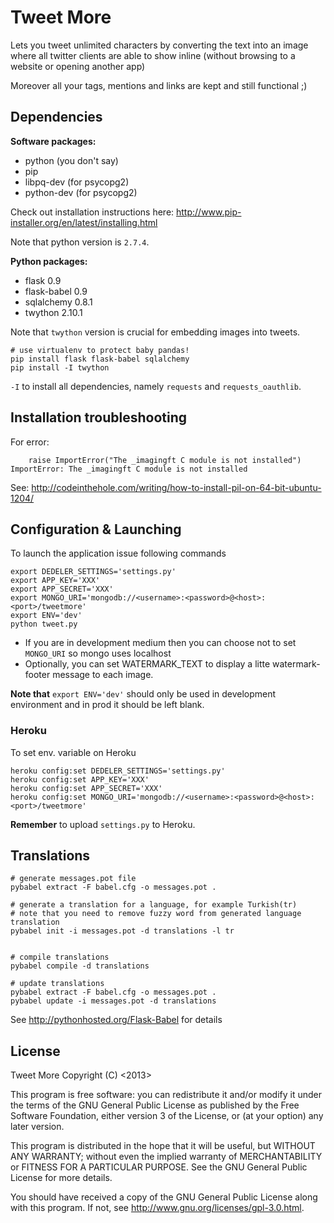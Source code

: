 Tweet More
==========

Lets you tweet unlimited characters by converting the text into an image where all twitter clients are able to show inline (without browsing to a website or opening another app)

Moreover all your tags, mentions and links are kept and still functional ;)

Dependencies
------------

**Software packages:**

* python (you don't say)
* pip
* libpq-dev (for psycopg2)
* python-dev (for psycopg2)

Check out installation instructions here: http://www.pip-installer.org/en/latest/installing.html

Note that python version is `2.7.4`.

**Python packages:**

* flask 0.9
* flask-babel 0.9
* sqlalchemy 0.8.1
* twython 2.10.1

Note that `twython` version is crucial for embedding images into tweets. 

```
# use virtualenv to protect baby pandas!
pip install flask flask-babel sqlalchemy
pip install -I twython
```

`-I` to install all dependencies, namely `requests` and `requests_oauthlib`.

Installation troubleshooting
----------------------------

For error:

        raise ImportError("The _imagingft C module is not installed")
    ImportError: The _imagingft C module is not installed

See: http://codeinthehole.com/writing/how-to-install-pil-on-64-bit-ubuntu-1204/

Configuration & Launching
-------------------------

To launch the application issue following commands

```
export DEDELER_SETTINGS='settings.py'
export APP_KEY='XXX'
export APP_SECRET='XXX'
export MONGO_URI='mongodb://<username>:<password>@<host>:<port>/tweetmore'
export ENV='dev'
python tweet.py
```

* If you are in development medium then you can choose not to set `MONGO_URI` so mongo uses localhost
* Optionally, you can set WATERMARK_TEXT to display a litte watermark-footer message to each image.

**Note that** `export ENV='dev'` should only be used in development environment and in prod it should be left blank.

### Heroku

To set env. variable on Heroku

```
heroku config:set DEDELER_SETTINGS='settings.py'
heroku config:set APP_KEY='XXX'
heroku config:set APP_SECRET='XXX'
heroku config:set MONGO_URI='mongodb://<username>:<password>@<host>:<port>/tweetmore'
```

**Remember** to upload `settings.py` to Heroku.

Translations
------------

```
# generate messages.pot file
pybabel extract -F babel.cfg -o messages.pot .

# generate a translation for a language, for example Turkish(tr)
# note that you need to remove fuzzy word from generated language translation
pybabel init -i messages.pot -d translations -l tr


# compile translations
pybabel compile -d translations

# update translations
pybabel extract -F babel.cfg -o messages.pot .
pybabel update -i messages.pot -d translations

```

See http://pythonhosted.org/Flask-Babel for details

License
-------

Tweet More
Copyright (C) <2013>  <Dedeler>

This program is free software: you can redistribute it and/or modify
it under the terms of the GNU General Public License as published by
the Free Software Foundation, either version 3 of the License, or
(at your option) any later version.

This program is distributed in the hope that it will be useful,
but WITHOUT ANY WARRANTY; without even the implied warranty of
MERCHANTABILITY or FITNESS FOR A PARTICULAR PURPOSE.  See the
GNU General Public License for more details.

You should have received a copy of the GNU General Public License
along with this program.  If not, see <http://www.gnu.org/licenses/gpl-3.0.html>.